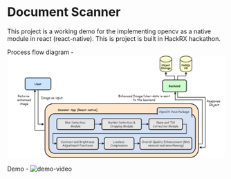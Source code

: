 # Document Scanner

This project is a working demo for the implementing opencv as a native module in react (react-native).
This is project is built in HackRX hackathon.

Process flow diagram -
<img src="dfd.png"/>

Demo -
![demo-video](Demo.gif)
